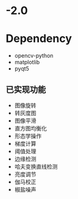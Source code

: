 # -2.0
# Dependency
* opencv-python
* matplotlib
* pyqt5

## 已实现功能
* 图像旋转
* 转灰度图
* 图像平滑
* 直方图均衡化
* 形态学操作
* 梯度计算
* 阈值处理
* 边缘检测
* 哈夫变换直线检测
* 亮度调节
* 伽马校正
* 椒盐噪声

